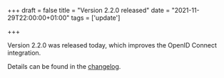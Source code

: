 +++
draft = false
title = "Version 2.2.0 released"
date = "2021-11-29T22:00:00+01:00"
tags = ['update']

+++

Version 2.2.0 was released today, which improves the OpenID Connect integration.

Details can be found in the [changelog](https://docs.helfertool.org/releases/changelog.html#changelog-2-2-0).

<!--more-->
